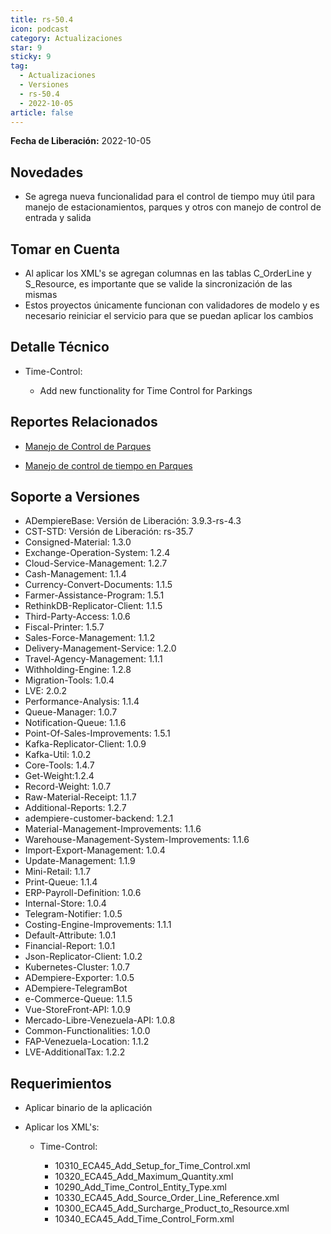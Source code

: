 ```yaml
---
title: rs-50.4
icon: podcast
category: Actualizaciones
star: 9
sticky: 9
tag:
  - Actualizaciones
  - Versiones
  - rs-50.4
  - 2022-10-05
article: false
---
```


**Fecha de Liberación:** 2022-10-05

## Novedades

- Se agrega nueva funcionalidad para el control de tiempo muy útil para manejo de estacionamientos, parques y otros con manejo de control de entrada y salida

## Tomar en Cuenta

- Al aplicar los XML's se agregan columnas en las tablas C_OrderLine y S_Resource, es importante que se valide la sincronización de las mismas
- Estos proyectos únicamente funcionan con validadores de modelo y es necesario reiniciar el servicio para que se puedan aplicar los cambios

## Detalle Técnico

- Time-Control:

  - Add new functionality for Time Control for Parkings
  
## Reportes Relacionados

- [Manejo de Control de Parques](https://github.com/erpcya/Control-ERPYA/issues/909)

- [Manejo de control de tiempo en Parques](https://stackoverflow.com/c/erpya/questions/370/371#371)

## Soporte a Versiones

- ADempiereBase: Versión de Liberación: 3.9.3-rs-4.3
- CST-STD: Versión de Liberación: rs-35.7
- Consigned-Material: 1.3.0
- Exchange-Operation-System: 1.2.4
- Cloud-Service-Management: 1.2.7
- Cash-Management: 1.1.4
- Currency-Convert-Documents: 1.1.5
- Farmer-Assistance-Program: 1.5.1
- RethinkDB-Replicator-Client: 1.1.5
- Third-Party-Access: 1.0.6
- Fiscal-Printer: 1.5.7
- Sales-Force-Management: 1.1.2
- Delivery-Management-Service: 1.2.0
- Travel-Agency-Management: 1.1.1
- Withholding-Engine: 1.2.8
- Migration-Tools: 1.0.4
- LVE: 2.0.2
- Performance-Analysis: 1.1.4
- Queue-Manager: 1.0.7
- Notification-Queue: 1.1.6
- Point-Of-Sales-Improvements: 1.5.1
- Kafka-Replicator-Client: 1.0.9
- Kafka-Util: 1.0.2
- Core-Tools: 1.4.7
- Get-Weight:1.2.4
- Record-Weight: 1.0.7
- Raw-Material-Receipt: 1.1.7
- Additional-Reports: 1.2.7
- adempiere-customer-backend: 1.2.1
- Material-Management-Improvements: 1.1.6
- Warehouse-Management-System-Improvements: 1.1.6
- Import-Export-Management: 1.0.4
- Update-Management: 1.1.9
- Mini-Retail: 1.1.7
- Print-Queue: 1.1.4
- ERP-Payroll-Definition: 1.0.6
- Internal-Store: 1.0.4
- Telegram-Notifier: 1.0.5
- Costing-Engine-Improvements: 1.1.1
- Default-Attribute: 1.0.1
- Financial-Report: 1.0.1
- Json-Replicator-Client: 1.0.2
- Kubernetes-Cluster: 1.0.7
- ADempiere-Exporter: 1.0.5
- ADempiere-TelegramBot
- e-Commerce-Queue: 1.1.5
- Vue-StoreFront-API: 1.0.9
- Mercado-Libre-Venezuela-API: 1.0.8
- Common-Functionalities: 1.0.0
- FAP-Venezuela-Location: 1.1.2
- LVE-AdditionalTax: 1.2.2
## Requerimientos

- Aplicar binario de la aplicación
- Aplicar los XML's:
  
  - Time-Control:

    - 10310_ECA45_Add_Setup_for_Time_Control.xml
    - 10320_ECA45_Add_Maximum_Quantity.xml
    - 10290_Add_Time_Control_Entity_Type.xml
    - 10330_ECA45_Add_Source_Order_Line_Reference.xml
    - 10300_ECA45_Add_Surcharge_Product_to_Resource.xml
    - 10340_ECA45_Add_Time_Control_Form.xml